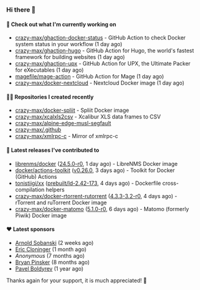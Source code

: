 ### Hi there 👋

#### 👷 Check out what I'm currently working on

- [crazy-max/ghaction-docker-status](https://github.com/crazy-max/ghaction-docker-status) - GitHub Action to check Docker system status in your workflow (1 day ago)
- [crazy-max/ghaction-hugo](https://github.com/crazy-max/ghaction-hugo) - GitHub Action for Hugo, the world&#39;s fastest framework for building websites (1 day ago)
- [crazy-max/ghaction-upx](https://github.com/crazy-max/ghaction-upx) - GitHub Action for UPX, the Ultimate Packer for eXecutables (1 day ago)
- [magefile/mage-action](https://github.com/magefile/mage-action) - GitHub Action for Mage (1 day ago)
- [crazy-max/docker-nextcloud](https://github.com/crazy-max/docker-nextcloud) - Nextcloud Docker image (1 day ago)

#### 👨‍💻 Repositories I created recently

- [crazy-max/docker-spliit](https://github.com/crazy-max/docker-spliit) - Spliit Docker image
- [crazy-max/xcalxls2csv](https://github.com/crazy-max/xcalxls2csv) - Xcalibur XLS data frames to CSV
- [crazy-max/alpine-edge-musl-segfault](https://github.com/crazy-max/alpine-edge-musl-segfault)
- [crazy-max/.github](https://github.com/crazy-max/.github)
- [crazy-max/xmlrpc-c](https://github.com/crazy-max/xmlrpc-c) - Mirror of xmlrpc-c

#### 🚀 Latest releases I've contributed to

- [librenms/docker](https://github.com/librenms/docker) ([24.5.0-r0](https://github.com/librenms/docker/releases/tag/24.5.0-r0), 1 day ago) - LibreNMS Docker image
- [docker/actions-toolkit](https://github.com/docker/actions-toolkit) ([v0.26.0](https://github.com/docker/actions-toolkit/releases/tag/v0.26.0), 3 days ago) - Toolkit for Docker (GitHub) Actions
- [tonistiigi/xx](https://github.com/tonistiigi/xx) ([prebuilt/ld-2.42-173](https://github.com/tonistiigi/xx/releases/tag/prebuilt/ld-2.42-173), 4 days ago) - Dockerfile cross-compilation helpers
- [crazy-max/docker-rtorrent-rutorrent](https://github.com/crazy-max/docker-rtorrent-rutorrent) ([4.3.3-3.2-r0](https://github.com/crazy-max/docker-rtorrent-rutorrent/releases/tag/4.3.3-3.2-r0), 4 days ago) - rTorrent and ruTorrent Docker image
- [crazy-max/docker-matomo](https://github.com/crazy-max/docker-matomo) ([5.1.0-r0](https://github.com/crazy-max/docker-matomo/releases/tag/5.1.0-r0), 6 days ago) - Matomo (formerly Piwik) Docker image

#### ❤️ Latest sponsors
- [Arnold Sobanski](https://github.com/Arsobbiak) (2 weeks ago)
- [Eric Cloninger](https://github.com/ehcloninger) (1 month ago)
- _Anonymous_ (7 months ago)
- [Bryan Pinsker](https://github.com/BryanPinsker) (8 months ago)
- [Pavel Boldyrev](https://github.com/bpg) (1 year ago)

Thanks again for your support, it is much appreciated! 🙏
